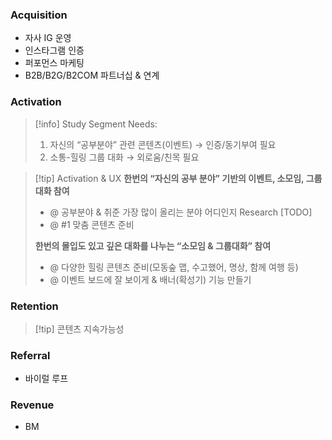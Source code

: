 ### **Acquisition**
- 자사 IG 운영
- 인스타그램 인증
- 퍼포먼스 마케팅
- B2B/B2G/B2COM 파트너십 & 연계

### **Activation**
> [!info] Study Segment Needs:
>  1. 자신의 “공부분야” 관련 콘텐츠(이벤트) → 인증/동기부여 필요
>  2. 소통-힐링 그룹 대화 → 외로움/친목 필요 

> [!tip] Activation & UX
> **한번의 “자신의 공부 분야” 기반의 이벤트, 소모임, 그룹대화 참여**
> - @ 공부분야 & 취준 가장 많이 올리는 분야 어디인지 Research [TODO]
> - @ #1 맞춤 콘텐츠 준비
> 
> **한번의 몰입도 있고 깊은 대화를 나누는 “소모임 & 그룹대화” 참여**
> - @ 다양한 힐링 콘텐츠 준비(모동숲 맵, 수고했어, 명상, 함께 여행 등)
> - @ 이벤트 보드에 잘 보이게 & 배너(확성기) 기능 만들기

### **Retention**
> [!tip] 콘텐츠 지속가능성


### **Referral**
- 바이럴 루프

### **Revenue**
- BM
